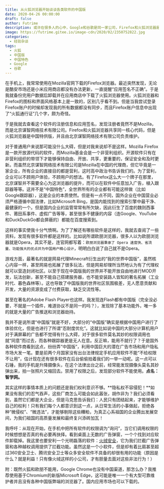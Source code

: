 ```yaml
---
title: 从火狐浏览器开始谈谈各类软件的中国版
date: 2020-04-26 00:00:00
draft: false
author: Futrime
description: 或许在很多人的心中，Google和谷歌是同一家公司，Firefox和火狐浏览器是同一个软件。以前我也是这么认为的，但是最近的一次奇特的经历使我发现并非如此。
image: https://futrime.gitee.io/image-cdn/2020/02/2350752822.jpg
categories:
  - 经验杂谈
tags:
  - 火狐
  - 中国版
  - 中国特色
  - Google
  - 谷歌
---
```


在手机上，我常常使用在Mozilla官网下载的Firefox浏览器。最近突然发现，无论是酷安市场还是小米应用商店都没有办法更新，一直提醒“应用签名不正确”。于是我就备份完用户数据后卸载并在应用商店中下载了火狐浏览器使用。火狐浏览器和Firefox的图标和界面风格基本上是一致的，区别几乎看不到。但是当我尝试登录Firefox账户的时候却发现我的所有数据都没有同步，而且Firefox账户信息中出现了“火狐通行证”几个字，颇为奇怪。

于是我就去查看这个软件的注册信息和应用签名，发现注册者竟然不是Mozilla，而是北京谋智网络技术有限公司。Firefox和火狐浏览器共享同一核心代码，但是火狐浏览器是中国特供版，并且由北京谋智网络技术有限公司负责维护。

对于普通用户来说那可能没什么大碍，但是对我来说却不是这样。Mozilla Firefox是一款开放源代码的软件，而Mozilla基金会是一个非营利组织。开源软件只有在非营利组织的带领下才能够保持自由、开放、共享，更重要的，保证安全和及时更新。而虽然北京谋智网络技术有限公司是Mozilla在中国的代理商，但它毕竟是一家企业，所有企业的直接目的都是营利，这时高中政治书告诉我们的。为了营利，企业可以不顾用户体验，不顾用户的想法。有了Firefox这么大一个牌子在那里，北京谋智并不需要全心为这浏览器的提升，而可以在软件中任意加入广告，植入跟踪器等等。这并不是“中国特色”，全世界所有的企业都有可能这样做（比如Google跟踪器），这是企业的本质使然。但是有一点不同，国外企业在中国营业必须严格遵循中国法律，比如Microsoft Bing，是国内能找到的搜索引擎中最干净、最健康的一个。但是国内企业的监管常常有所欠缺，因此衍生了百度的魏则西事件、莆田系事件、虚假广告等等，甚至很多不健康的内容（连Google、YouTube和DuckDuckGo都会屏蔽的）都能在百度搜索到。

这样的事实使我十分气愤啊。为了了解还有哪些软件是这样的，我就去查阅了一些资料，发现有很多软件都是这样的。比如说所谓欧朋浏览器，很多人以为欧朋浏览器就是Opera，其实不是，连官网都写着：`欧朋浏览器秉承了 Opera 速度快、省流量、功能强大的优点并为中国用户精心设计`，明明白白说了自己就不是Opera。


游戏方面，最著名的就是网易代理Minecraft衍生出的“我的世界中国版”，虽然核心内容一样，甚至网易也拓展了很多玩法，但是网易却理所当然地认为有了代理权就可以营造封闭社区。以至于现在中国版我的世界并不能开放自由地进行MOD开发，玩法创新，甚至不能自己搭建服务器，也不能安装路人皆知的著名拓展（工业时代、暮色森林等）。这也导致了中国版我的世界社区氛围极差，无人愿意贡献和开发，大量的资源变成了付费获取，缺乏交流性等。

甚至在著名的Adobe Flash Player也这样。我发现连Flash都有中国版（完全没必要，不就是一个插件，难道协议不是同一的吗？），发现除了基本功能外，唯一多的就是大量的广告推送和浏览器劫持。

我并不是说所谓“中国版”就是不好，大部分的“中国版”确实是根据中国用户进行了体验优化，但是也进行了所谓“忍耐度优化”。这就比如说中国的大部分计算机用户对于满屏幕的广告都不觉得有什么大碍，对于很多软件莫名其妙的权限调用也就“同意”而过去，而各种跟踪器更是无人在意。反正嘛，能用不就行了？于是国外各种软件商看到这点，纷纷弄“中国版”，利用中国巨大的潜在广告市场和用户隐私市场大发一笔。要是前两个月国家没有出台法律规定手机应用软件不能“不给权限不让用”，估计现在还有很多软件在后台偷偷拍着我们的一举一动呢。这一点可以石锤，我的手机是升降摄像头，在这个法律出台之前，经常能发现摄像头莫名其妙弹出来，拍一张照片又缩回去。禁用了权限之后，发现部分软件不能使用。**点名：智学网。**

其实这样的事情本质上的问题还是我们权利意识不够。**隐私权不容侵犯！**如果没有我们的忍气吞声，这些厂商怎么可能会如此嚣张，胡作非为？我们必须看到，虽然它们都是大企业，但是马克思告诉我们：人民只有团结起来，才能够维护自己的权利！只有我们每个人都意识到这一点，从日常生活的小事做起，拒绝各种“微侵权”、“微违法”，才能够剔除这些糟粕，为真正心系祖国的企业腾出发展空间，为我们祖国的高质量发展和最终复兴添砖加瓦！

我呼吁：从现在开始，在手机中把所有软件的权限调为“询问”，当它们调用权限的时候想想是否真的有必要再抉择。看到桌面上无数的广告弹窗，一个个找到对应软件卸载掉。我这里也要安利一个光明磊落的软件：[火绒安全][2]，它为我们拦截广告弹窗和各种越权调用提供了拦截功能。虽然这是一个小软件，但是却有着比肩甚至超过360安全卫士、腾讯安全卫士等众多安全软件不具备的却很有用的功能（原因是什么？就是利益！只有像火绒这样的小公司，才有胆量去面对这些非法行为！）

附：既然火狐和欧朋不能用，Google Chrome也没有中国渠道，那怎么办？我推荐使用基于Chromium的新版Microsoft Edge，这可能是唯一一个有大型可靠维护者并且没有各种中国版弊端的浏览器了。国内应用市场也可以下载的。

  [2]: https://www.huorong.cn/
